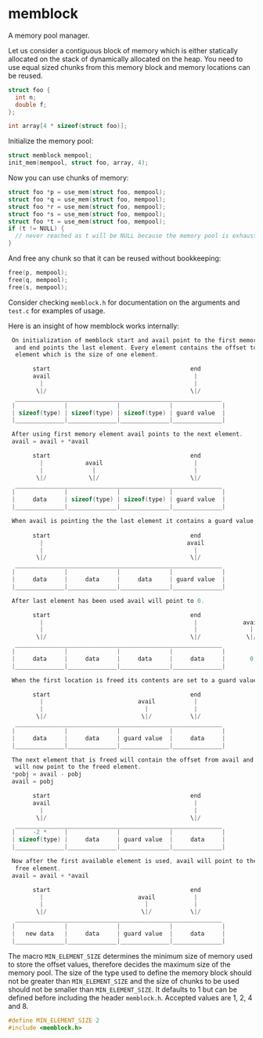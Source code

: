 memblock
========

A memory pool manager.

Let us consider a contiguous block of memory which is either statically allocated on the stack of dynamically allocated on the heap. You need to use equal sized chunks from this memory block and memory locations can be reused.

```c
struct foo {
  int n;
  double f;
};

int array[4 * sizeof(struct foo)];
```

Initialize the memory pool:

```c
struct memblock mempool;
init_mem(mempool, struct foo, array, 4);
```

Now you can use chunks of memory:

```c
struct foo *p = use_mem(struct foo, mempool);
struct foo *q = use_mem(struct foo, mempool);
struct foo *r = use_mem(struct foo, mempool);
struct foo *s = use_mem(struct foo, mempool);
struct foo *t = use_mem(struct foo, mempool);
if (t != NULL) {
  // never reached as t will be NULL because the memory pool is exhausted
}
```

And free any chunk so that it can be reused without bookkeeping:

```c
free(p, mempool);
free(q, mempool);
free(s, mempool);
```

Consider checking `memblock.h` for documentation on the arguments and `test.c` for examples of usage.

Here is an insight of how memblock works internally:

```c
 On initialization of memblock start and avail point to the first memory element
  and end points the last element. Every element contains the offset to next
  element which is the size of one element.

       start                                        end
       avail                                         |
         |                                           |
        \|/                                         \|/
  ___________________________________________________________
 |              |              |              |              |
 | sizeof(type) | sizeof(type) | sizeof(type) | guard value  |
 |______________|______________|______________|______________|

 After using first memory element avail points to the next element.
 avail = avail + *avail

       start                                        end
         |            avail                          |
         |              |                            |
        \|/            \|/                          \|/
  ___________________________________________________________
 |              |              |              |              |
 |     data     | sizeof(type) | sizeof(type) | guard value  |
 |______________|______________|______________|______________|

 When avail is pointing the the last element it contains a guard value.
 
       start                                        end
         |                                         avail
         |                                           |
        \|/                                         \|/
  ___________________________________________________________
 |              |              |              |              |
 |     data     |     data     |     data     | guard value  |
 |______________|______________|______________|______________|

 After last element has been used avail will point to 0.

       start                                        end
         |                                           |             avail
         |                                           |               |
        \|/                                         \|/             \|/
  ___________________________________________________________
 |              |              |              |              |
 |     data     |     data     |     data     |     data     |       0
 |______________|______________|______________|______________|

 When the first location is freed its contents are set to a guard value.

       start                                        end
         |                           avail           |
         |                             |             |
        \|/                           \|/           \|/
  ___________________________________________________________
 |              |              |              |              |
 |     data     |     data     | guard value  |     data     |
 |______________|______________|______________|______________|

 The next element that is freed will contain the offset from avail and avail
  will now point to the freed element.
 *pobj = avail - pobj
 avail = pobj

       start                                        end
       avail                                         |
         |                                           |
        \|/                                         \|/
  ___________________________________________________________
 |     -2 *     |              |              |              |
 | sizeof(type) |     data     | guard value  |     data     |
 |______________|______________|______________|______________|

 Now after the first available element is used, avail will point to the next
  free element.
 avail = avail + *avail

       start                                        end
         |                           avail           |
         |                             |             |
        \|/                           \|/           \|/
  ___________________________________________________________
 |              |              |              |              |
 |   new data   |     data     | guard value  |     data     |
 |______________|______________|______________|______________|

```

The macro `MIN_ELEMENT_SIZE` determines the minimum size of memory used to store the offset values, therefore decides the maximum size of the memory pool. The size of the type used to define the memory block should not be greater than `MIN_ELEMENT_SIZE` and the size of chunks to be used should not be smaller than `MIN_ELEMENT_SIZE`. It defaults to 1 but can be defined before including the header `memblock.h`. Accepted values are 1, 2, 4 and 8.

```c
#define MIN_ELEMENT_SIZE 2
#include <memblock.h>
```
